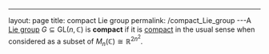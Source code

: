 ---
 layout: page
 title: compact Lie group
 permalink: /compact_Lie_group
---A [Lie group](https://defsmath.github.io/DefsMath/Lie_group) $G\subseteq \text{GL}(n,\mathbb C)$ is **compact** if it is [compact](https://defsmath.github.io/DefsMath/compact) in the usual sense when considered as a subset of $M_n(\mathbb C) \cong \mathbb R^{2n^2}.$

